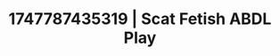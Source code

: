 ---
categories:
- Whispered desires
- Pleasure activism
- Gender-fluid lovers
- Curvy bodies
- Creative kink
image: /assets/images/1747787435319.jpg
layout: post
seo:
  description: Featured content with exclusive Scat Fetish, ABDL Play. HD images available.
  keywords: Scat Fetish, ABDL Play
  og_image: /assets/images/1747787435319.jpg
  schema_type: VisualArtwork
tags:
- '#1747787435319'
- Scat Fetish
- ABDL Play
title: 1747787435319 | Scat Fetish ABDL Play
---